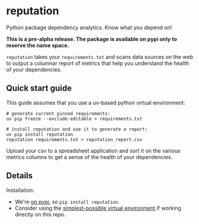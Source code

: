 # reputation

Python package dependency analytics. Know what you depend on!

**This is a pre-alpha release. The package is available on pypi only to reserve the name space.**

`reputation` takes your `requirements.txt` and scans data sources on the web to output a columnar report of metrics that help you understand the health of your dependencies.

## Quick start guide

This guide assumes that you use a uv-based python virtual environment:
```
# generate current pinned requirements:
uv pip freeze --exclude-editable > requirements.txt

# install reputation and use it to generate a report:
uv pip install reputation
reputation requirements.txt > reputation_report.csv
```

Upload your csv to a spreadsheet application and sort it on the various metrics columns to get a sense of the health of your dependencies.


## Details

Installation:
- We're [on pypi](https://pypi.org/project/reputation/), so `pip install reputation`.
- Consider using the [simplest-possible virtual environment](https://gist.github.com/zkurtz/4c61572b03e667a7596a607706463543) if working directly on this repo.
